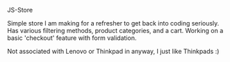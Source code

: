 JS-Store

Simple store I am making for a refresher to get back into coding seriously. Has various filtering methods, product categories, and a cart. Working on a basic 'checkout' feature with form validation.

Not associated with Lenovo or Thinkpad in anyway, I just like Thinkpads :)
